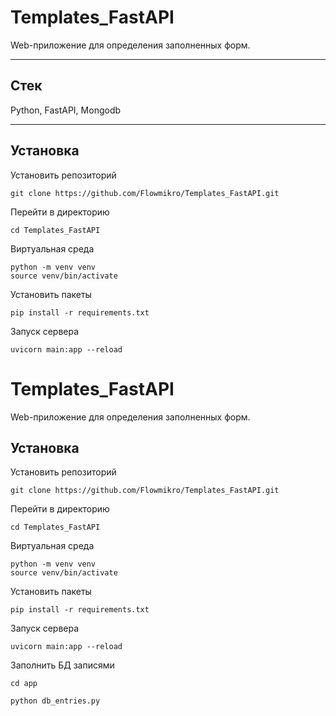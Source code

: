 # Templates_FastAPI
Web-приложение для определения заполненных форм.
___
## Стек
Python, FastAPI, Mongodb
___
## Установка
Установить репозиторий
```
git clone https://github.com/Flowmikro/Templates_FastAPI.git
```
Перейти в директорию
```
cd Templates_FastAPI
```
Виртуальная среда
```
python -m venv venv
source venv/bin/activate
```
Установить пакеты
```
pip install -r requirements.txt
```
Запуск сервера
```
uvicorn main:app --reload
```
# Templates_FastAPI
Web-приложение для определения заполненных форм.
## Установка
Установить репозиторий
```
git clone https://github.com/Flowmikro/Templates_FastAPI.git
```
Перейти в директорию
```
cd Templates_FastAPI
```
Виртуальная среда
```
python -m venv venv
source venv/bin/activate
```
Установить пакеты
```
pip install -r requirements.txt
```
Запуск сервера
```
uvicorn main:app --reload
```
Заполнить БД записями
```
cd app 
```
```
python db_entries.py
```
